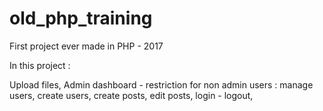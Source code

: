 # old_php_training
First project ever made in PHP - 2017

In this project :

Upload files, 
Admin dashboard - restriction for non admin users : manage users, 
create users, 
create posts, 
edit posts, 
login - logout, 

